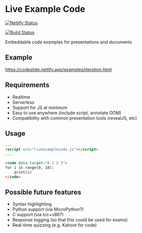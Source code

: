 Live Example Code
=================

[![Netlify Status](https://api.netlify.com/api/v1/badges/98e2a756-f38d-4aa2-8704-12817c749656/deploy-status)](https://app.netlify.com/sites/liveexamplecode/deploys)

[![Build Status](https://travis-ci.org/jncraton/liveexamplecode.svg?branch=master)](https://travis-ci.org/jncraton/liveexamplecode)

Embeddable code examples for presentations and documents

Example
-------

https://codeslide.netlify.app/examples/iteration.html

Requirements
------------

- Realtime
- Serverless
- Support for JS at minimum
- Easy to use anywhere (include script, annotate DOM)
- Compatibility with common presentation tools (revealJS, etc)

Usage
-----

```html
...
<script src="liveexamplecode.js"></script>
...

<code data-target="0 1 2 3">
for i in range(0, 10):
    print(i)
</code>
```

Possible future features
------------------------

- Syntax highlighting
- Python support (via MicroPython?)
- C support (via tcc+v86?)
- Response logging (so that this could be used for exams)
- Real-time quizzing (e.g. Kahoot for code)
